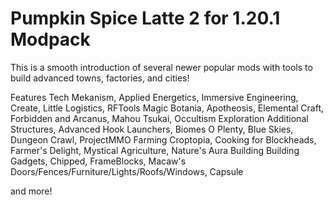 # Pumpkin Spice Latte 2 for 1.20.1 Modpack

This is a smooth introduction of several newer popular mods with tools to build advanced towns, factories, and cities!

Features
Tech
Mekanism, Applied Energetics, Immersive Engineering, Create, Little Logistics, RFTools
Magic 
Botania, Apotheosis, Elemental Craft, Forbidden and Arcanus, Mahou Tsukai, Occultism
Exploration
Additional Structures, Advanced Hook Launchers, Biomes O Plenty, Blue Skies, Dungeon Crawl, ProjectMMO
Farming 
Croptopia, Cooking for Blockheads, Farmer's Delight, Mystical Agriculture, Nature's Aura
Building
Building Gadgets, Chipped, FrameBlocks, Macaw's Doors/Fences/Furniture/Lights/Roofs/Windows, Capsule

and more!
